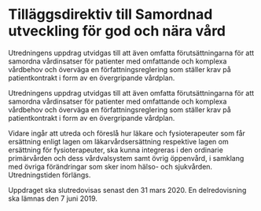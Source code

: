 # Tilläggsdirektiv till Samordnad utveckling för god och nära vård

Utredningens uppdrag utvidgas till att även omfatta förutsättningarna för att samordna vårdinsatser för patienter med omfattande och komplexa vårdbehov och överväga en författningsreglering som ställer krav på patientkontrakt i form av en övergripande vårdplan.

Utredningens uppdrag utvidgas till att även omfatta förutsättningarna för att samordna vårdinsatser för patienter med omfattande och komplexa vårdbehov och överväga en författningsreglering som ställer krav på patientkontrakt i form av en övergripande vårdplan.

Vidare ingår att utreda och föreslå hur läkare och fysioterapeuter som får ersättning enligt lagen om läkarvårdsersättning respektive lagen om ersättning för fysioterapeuter, ska kunna integreras i den ordinarie primärvården och dess vårdvalsystem samt övrig öppenvård, i samklang med övriga förändringar som sker inom hälso- och sjukvården.
Utredningstiden förlängs.

Uppdraget ska slutredovisas senast den 31 mars 2020. En delredovisning ska lämnas den 7 juni 2019.

